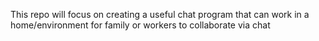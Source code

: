 This repo will focus on creating a useful chat program that can work in
a home/environment for family or workers to collaborate via chat
